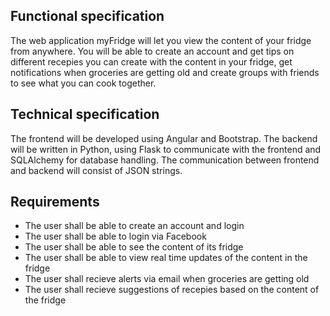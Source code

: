 <h2><b>Functional specification</b></h2>  
The web application myFridge will let you view the content of your fridge from anywhere. You will be able to create an account and get tips on different recepies you can create with the content in your fridge, get notifications when groceries are getting old and create groups with friends to see what you can cook together. 

<h2><b>Technical specification</b></h2> 
The frontend will be developed using Angular and Bootstrap. The backend will be written in Python, using Flask to communicate with the frontend and SQLAlchemy for database handling. The communication between frontend and backend will consist of JSON strings. 


<h2><b>Requirements</b></h2>   

* The user shall be able to create an account and login
* The user shall be able to login via Facebook  
* The user shall be able to see the content of its fridge
* The user shall be able to view real time updates of the content in the fridge 
* The user shall recieve alerts via email when groceries are getting old  
* The user shall recieve suggestions of recepies based on the content of the fridge 